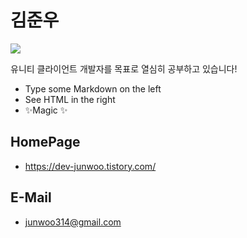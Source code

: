 # 김준우


<img src="https://img.shields.io/badge/Unity-#FFFFFF?style=for-the-badge&logo=Unity&logoColor=black">

유니티 클라이언트 개발자를 목표로 열심히 공부하고 있습니다!

- Type some Markdown on the left
- See HTML in the right
- ✨Magic ✨

## HomePage

- https://dev-junwoo.tistory.com/

## E-Mail

- junwoo314@gmail.com
